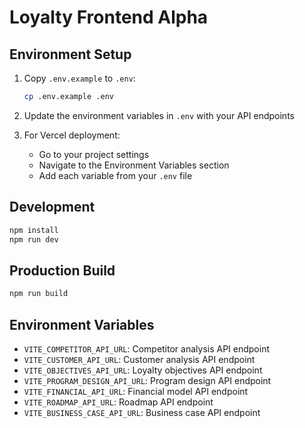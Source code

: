 # Loyalty Frontend Alpha

## Environment Setup

1. Copy `.env.example` to `.env`:
   ```bash
   cp .env.example .env
   ```

2. Update the environment variables in `.env` with your API endpoints

3. For Vercel deployment:
   - Go to your project settings
   - Navigate to the Environment Variables section
   - Add each variable from your `.env` file

## Development

```bash
npm install
npm run dev
```

## Production Build

```bash
npm run build
```

## Environment Variables

- `VITE_COMPETITOR_API_URL`: Competitor analysis API endpoint
- `VITE_CUSTOMER_API_URL`: Customer analysis API endpoint
- `VITE_OBJECTIVES_API_URL`: Loyalty objectives API endpoint
- `VITE_PROGRAM_DESIGN_API_URL`: Program design API endpoint
- `VITE_FINANCIAL_API_URL`: Financial model API endpoint
- `VITE_ROADMAP_API_URL`: Roadmap API endpoint
- `VITE_BUSINESS_CASE_API_URL`: Business case API endpoint
